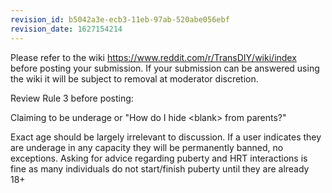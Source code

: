 ```yaml
---
revision_id: b5042a3e-ecb3-11eb-97ab-520abe056ebf
revision_date: 1627154214
---
```


Please refer to the wiki https://www.reddit.com/r/TransDIY/wiki/index before posting your submission. If your submission can be answered using the wiki it will be subject to removal at moderator discretion.

Review Rule 3 before posting:

Claiming to be underage or "How do I hide &lt;blank&gt; from parents?"

Exact age should be largely irrelevant to discussion. If a user indicates they are underage in any capacity they will be permanently banned, no exceptions. Asking for advice regarding puberty and HRT interactions is fine as many individuals do not start/finish puberty until they are already 18+